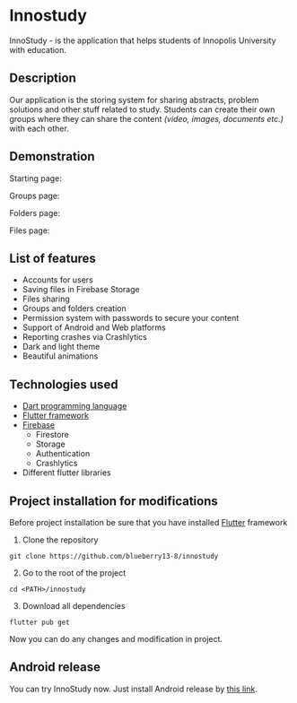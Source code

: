 # Innostudy

InnoStudy - is the application that helps students of Innopolis University with education.

## Description

Our application is the storing system for sharing abstracts, problem solutions and other stuff related to study. 
Students can create their own groups where they can share the content <i>(video, images, documents etc.)</i> with each other.

## Demonstration

<p>Starting page:</p>
<p>Groups page:</p>
<p>Folders page:</p>
<p>Files page:</p>

## List of features
* Accounts for users
* Saving files in Firebase Storage
* Files sharing
* Groups and folders creation
* Permission system with passwords to secure your content
* Support of Android and Web platforms
* Reporting crashes via Crashlytics
* Dark and light theme
* Beautiful animations

## Technologies used

* [Dart programming language](https://dart.dev)
* [Flutter framework](https://flutter.dev)
* [Firebase](https://firebase.google.com)
  * Firestore
  * Storage
  * Authentication
  * Crashlytics
* Different flutter libraries

## Project installation for modifications
Before project installation be sure that you have installed [Flutter](https://flutter.dev) framework

1. Clone the repository
```console
git clone https://github.com/blueberry13-8/innostudy
```

2. Go to the root of the project
```console
cd <PATH>/innostudy
```

3. Download all dependencies
```console
flutter pub get
```
Now you can do any changes and modification in project.

## Android release
You can try InnoStudy now. Just install Android release by [this link](https://github.com/blueberry13-8/innostudy/releases/download/v1.0.1/InnoStudyApp-v1.0.1.apk).
